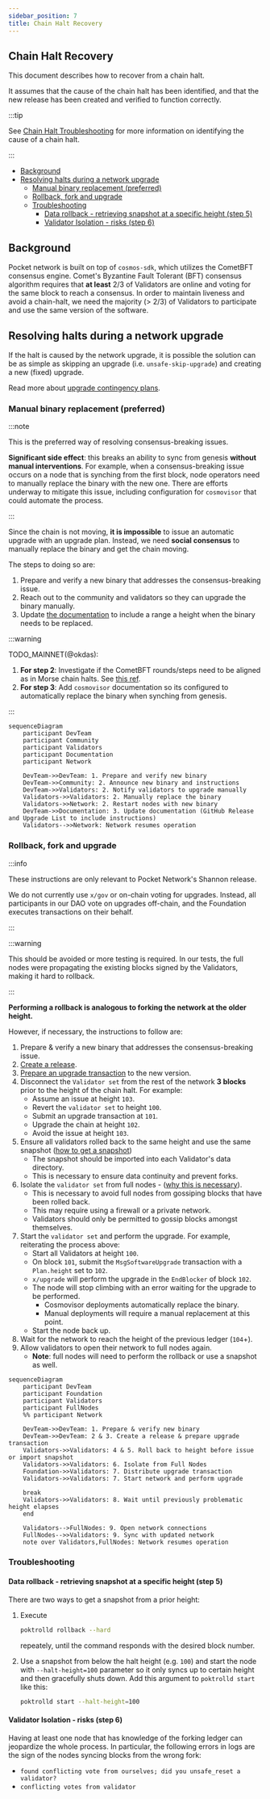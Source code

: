 ```yaml
---
sidebar_position: 7
title: Chain Halt Recovery
---
```


## Chain Halt Recovery <!-- omit in toc -->

This document describes how to recover from a chain halt.

It assumes that the cause of the chain halt has been identified, and that the
new release has been created and verified to function correctly.

:::tip

See [Chain Halt Troubleshooting](chain_halt_troubleshooting.md) for more information on identifying the cause of a chain halt.

:::

- [Background](#background)
- [Resolving halts during a network upgrade](#resolving-halts-during-a-network-upgrade)
  - [Manual binary replacement (preferred)](#manual-binary-replacement-preferred)
  - [Rollback, fork and upgrade](#rollback-fork-and-upgrade)
  - [Troubleshooting](#troubleshooting)
    - [Data rollback - retrieving snapshot at a specific height (step 5)](#data-rollback---retrieving-snapshot-at-a-specific-height-step-5)
    - [Validator Isolation - risks (step 6)](#validator-isolation---risks-step-6)

## Background

Pocket network is built on top of `cosmos-sdk`, which utilizes the CometBFT consensus engine.
Comet's Byzantine Fault Tolerant (BFT) consensus algorithm requires that **at least** 2/3 of Validators
are online and voting for the same block to reach a consensus. In order to maintain liveness
and avoid a chain-halt, we need the majority (> 2/3) of Validators to participate
and use the same version of the software.

## Resolving halts during a network upgrade

If the halt is caused by the network upgrade, it is possible the solution can be as simple as
skipping an upgrade (i.e. `unsafe-skip-upgrade`) and creating a new (fixed) upgrade.

Read more about [upgrade contingency plans](contigency_plans.md).

### Manual binary replacement (preferred)

:::note

This is the preferred way of resolving consensus-breaking issues.

**Significant side effect**: this breaks an ability to sync from genesis **without manual interventions**.
For example, when a consensus-breaking issue occurs on a node that is synching from the first block, node operators need
to manually replace the binary with the new one. There are efforts underway to mitigate this issue, including
configuration for `cosmovisor` that could automate the process.

<!-- TODO_MAINNET(@okdas): Add links to Cosmovisor documentation on how the new UX can be used to automate syncing from genesis without human input. -->

:::

Since the chain is not moving, **it is impossible** to issue an automatic upgrade with an upgrade plan. Instead,
we need **social consensus** to manually replace the binary and get the chain moving.

The steps to doing so are:

1. Prepare and verify a new binary that addresses the consensus-breaking issue.
2. Reach out to the community and validators so they can upgrade the binary manually.
3. Update [the documentation](upgrade_list.md) to include a range a height when the binary needs
   to be replaced.

:::warning

TODO_MAINNET(@okdas):

1. **For step 2**: Investigate if the CometBFT rounds/steps need to be aligned as in Morse chain halts. See [this ref](https://docs.cometbft.com/v1.0/spec/consensus/consensus).
2. **For step 3**: Add `cosmovisor` documentation so its configured to automatically replace the binary when synching from genesis.

:::

```mermaid
sequenceDiagram
    participant DevTeam
    participant Community
    participant Validators
    participant Documentation
    participant Network

    DevTeam->>DevTeam: 1. Prepare and verify new binary
    DevTeam->>Community: 2. Announce new binary and instructions
    DevTeam->>Validators: 2. Notify validators to upgrade manually
    Validators->>Validators: 2. Manually replace the binary
    Validators->>Network: 2. Restart nodes with new binary
    DevTeam->>Documentation: 3. Update documentation (GitHub Release and Upgrade List to include instructions)
    Validators-->>Network: Network resumes operation

```

### Rollback, fork and upgrade

:::info

These instructions are only relevant to Pocket Network's Shannon release.

We do not currently use `x/gov` or on-chain voting for upgrades.
Instead, all participants in our DAO vote on upgrades off-chain, and the Foundation
executes transactions on their behalf.

:::

:::warning

This should be avoided or more testing is required. In our tests, the full nodes were
propagating the existing blocks signed by the Validators, making it hard to rollback.

:::

**Performing a rollback is analogous to forking the network at the older height.**

However, if necessary, the instructions to follow are:

1. Prepare & verify a new binary that addresses the consensus-breaking issue.
2. [Create a release](release_process.md).
3. [Prepare an upgrade transaction](upgrade_procedure.md#writing-an-upgrade-transaction) to the new version.
4. Disconnect the `Validator set` from the rest of the network **3 blocks** prior to the height of the chain halt. For example:
   - Assume an issue at height `103`.
   - Revert the `validator set` to height `100`.
   - Submit an upgrade transaction at `101`.
   - Upgrade the chain at height `102`.
   - Avoid the issue at height `103`.
5. Ensure all validators rolled back to the same height and use the same snapshot ([how to get a snapshot](#data-rollback---retrieving-snapshot-at-a-specific-height-step-5))
   - The snapshot should be imported into each Validator's data directory.
   - This is necessary to ensure data continuity and prevent forks.
6. Isolate the `validator set` from full nodes - ([why this is necessary](#validator-isolation---risks-step-6)).
   - This is necessary to avoid full nodes from gossiping blocks that have been rolled back.
   - This may require using a firewall or a private network.
   - Validators should only be permitted to gossip blocks amongst themselves.
7. Start the `validator set` and perform the upgrade. For example, reiterating the process above:
   - Start all Validators at height `100`.
   - On block `101`, submit the `MsgSoftwareUpgrade` transaction with a `Plan.height` set to `102`.
   - `x/upgrade` will perform the upgrade in the `EndBlocker` of block `102`.
   - The node will stop climbing with an error waiting for the upgrade to be performed.
     - Cosmovisor deployments automatically replace the binary.
     - Manual deployments will require a manual replacement at this point.
   - Start the node back up.
8. Wait for the network to reach the height of the previous ledger (`104`+).
9. Allow validators to open their network to full nodes again.
   - **Note**: full nodes will need to perform the rollback or use a snapshot as well.

```mermaid
sequenceDiagram
    participant DevTeam
    participant Foundation
    participant Validators
    participant FullNodes
    %% participant Network

    DevTeam->>DevTeam: 1. Prepare & verify new binary
    DevTeam->>DevTeam: 2 & 3. Create a release & prepare upgrade transaction
    Validators->>Validators: 4 & 5. Roll back to height before issue or import snapshot
    Validators->>Validators: 6. Isolate from Full Nodes
    Foundation->>Validators: 7. Distribute upgrade transaction
    Validators->>Validators: 7. Start network and perform upgrade

    break
    Validators->>Validators: 8. Wait until previously problematic height elapses
    end

    Validators-->FullNodes: 9. Open network connections
    FullNodes-->>Validators: 9. Sync with updated network
    note over Validators,FullNodes: Network resumes operation
```

### Troubleshooting

#### Data rollback - retrieving snapshot at a specific height (step 5)

There are two ways to get a snapshot from a prior height:

1. Execute

   ```bash
   poktrolld rollback --hard
   ```

   repeately, until the command responds with the desired block number.

2. Use a snapshot from below the halt height (e.g. `100`) and start the node with `--halt-height=100` parameter so it only syncs up to certain height and then
   gracefully shuts down. Add this argument to `poktrolld start` like this:

   ```bash
   poktrolld start --halt-height=100
   ```

#### Validator Isolation - risks (step 6)

Having at least one node that has knowledge of the forking ledger can jeopardize the whole process. In particular, the
following errors in logs are the sign of the nodes syncing blocks from the wrong fork:

- `found conflicting vote from ourselves; did you unsafe_reset a validator?`
- `conflicting votes from validator`
